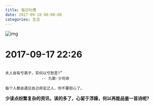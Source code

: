 ```yaml
---
title: 每日吐槽
date: 2017-09-18 08:08:08
categories: 生活
---
```


![img](http://ww1.sinaimg.cn/large/6806f70bly1fz0dh3xsv5j20qo0hsn27.jpg)

# 2017-09-17 22:26

```

夫人自有兮美子，荪何以兮愁苦?”
                -- 九歌·少司命 

每个人都会遇见自己命定之人，你不要担心了。

```

**少读点纷繁复杂的资讯，读的多了，心留于浮躁，何以再能品鉴一首诗呢?**


<!--more-->

